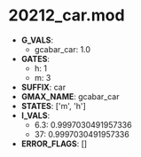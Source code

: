 # 20212_car.mod

- **G_VALS**:
  - gcabar_car: 1.0
- **GATES**:
  - h: 1
  - m: 3
- **SUFFIX**: car
- **GMAX_NAME**: gcabar_car
- **STATES**: ['m', 'h']
- **I_VALS**:
  - 6.3: 0.9997030491957336
  - 37: 0.9997030491957336
- **ERROR_FLAGS**: []
